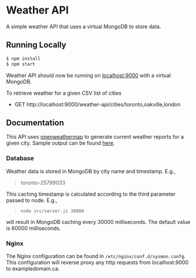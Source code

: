 # Weather API

A simple weather API that uses a virtual MongoDB to store data.

## Running Locally

```sh
$ npm install
$ npm start
```

Weather API should now be running on [localhost:9000](http://localhost:9000/) with a virtual MongoDB.

To retrieve weather for a given CSV list of cities
- GET http://localhost:9000/weather-api/cities/toronto,oakville,london

## Documentation

This API uses [openweathermap](https://openweathermap.org/) to generate current weather reports for a given city.
Sample output can be found [here](https://github.com/dlampman/weather-api/blob/master/sample-output.json).

### Database

Weather data is stored in MongoDB by city name and timestamp. E.g.,
> toronto-25799033

This caching timestamp is calculated according to the third parameter passed to node. E.g.,
> `node src/server.js 30000`

will result in MongoDB caching every 30000 milliseconds. The default value is 60000 milliseconds.

### Nginx

The Nginx configuration can be found in `/etc/nginx/conf.d/sysmon.confg`. This configuration will reverse proxy any http requests from localhost:9000 to exampledomain.ca.

